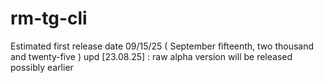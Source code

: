 # rm-tg-cli
Estimated first release date 09/15/25 ( September fifteenth, two thousand and twenty-five )
upd [23.08.25] : raw alpha version will be released possibly earlier
